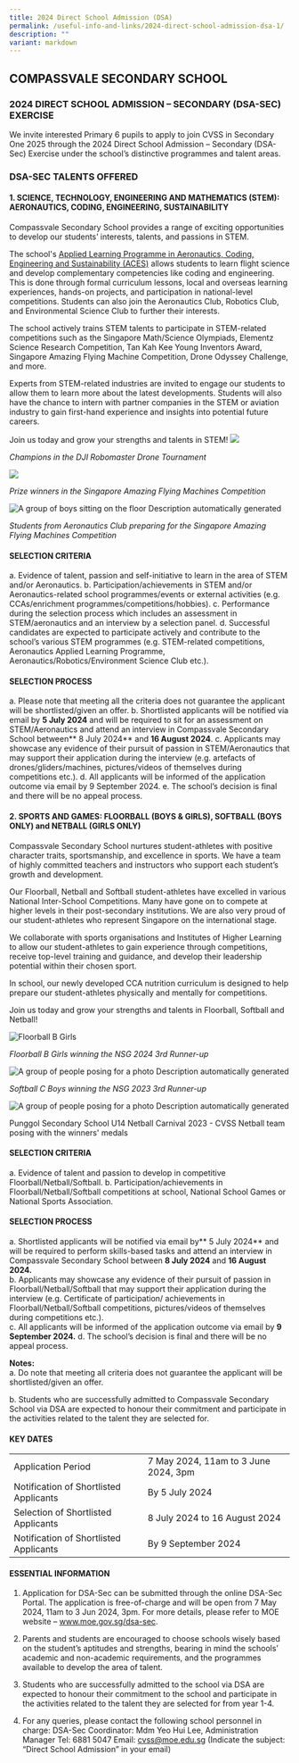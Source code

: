 ```yaml
---
title: 2024 Direct School Admission (DSA)
permalink: /useful-info-and-links/2024-direct-school-admission-dsa-1/
description: ""
variant: markdown
---
```

## COMPASSVALE SECONDARY SCHOOL 

### 2024 DIRECT SCHOOL ADMISSION – SECONDARY (DSA-SEC) EXERCISE


We invite interested Primary 6 pupils to apply to join CVSS in Secondary One 2025 through the 2024 Direct School Admission – Secondary (DSA-Sec) Exercise under the school’s distinctive programmes and talent areas.

<h3>DSA-SEC TALENTS OFFERED</h3>

  

<h4>1.  SCIENCE, TECHNOLOGY, ENGINEERING AND MATHEMATICS (STEM): AERONAUTICS, CODING, ENGINEERING, SUSTAINABILITY</h4>
    

Compassvale Secondary School provides a range of exciting opportunities to develop our students’ interests, talents, and passions in STEM.&nbsp;


The school's [Applied Learning Programme in Aeronautics, Coding, Engineering and Sustainability (ACES)](https://www.compassvalesec.moe.edu.sg/our-programmes/distinctive-programmes/aeronautics-applied-learning-programme-alp/) allows students to learn flight science and develop complementary competencies like coding and engineering. This is done through formal curriculum lessons, local and overseas learning experiences, hands-on projects, and participation in national-level competitions. Students can also join the Aeronautics Club, Robotics Club, and Environmental Science Club to further their interests.&nbsp;


The school actively trains STEM talents to participate in STEM-related competitions such as the Singapore Math/Science Olympiads, Elementz Science Research Competition, Tan Kah Kee Young Inventors Award, Singapore Amazing Flying Machine Competition, Drone Odyssey Challenge, and more.


Experts from STEM-related industries are invited to engage our students to allow them to learn more about the latest developments. Students will also have the chance to intern with partner companies in the STEM or aviation industry to gain first-hand experience and insights into potential future careers.&nbsp;


Join us today and grow your strengths and talents in STEM!
![](/images/DSA%202024/Aeronautics1.jpg)
  

*Champions in the DJI Robomaster Drone Tournament*

  

![](https://lh7-us.googleusercontent.com/dzybqxSntr1a49jd0Wy64tU5dhwc82-Ecn6rPMLG7dp1YUWzA_wTAAIBAG2WyyBodlFS2mEj8MvLWQFUHhv2kSaPvN2Utt2IFN3RBBhLm6-Tmb-j_yOvV3R2iL8DcjiIZ3GCPuT9lsLH_DXtZeax5w)

*Prize winners in the Singapore Amazing Flying Machines Competition*

  

![A group of boys sitting on the floor
Description automatically generated](https://lh7-us.googleusercontent.com/t8d5TAHUFYdM-eYtr_IyJztUX_Z5mAPSC0iFKneqAr2vTWlN8dQKLuf8yil983zh32YHKXy9Ef-qbykYOTqqcz9bt5pfbsCARCNsDhbItO-qfzIgLWm_aDX5lVbP--utP8EVG8RFSmC22GvU3zs52A)

*Students from Aeronautics Club preparing for the Singapore Amazing Flying Machines Competition*

<h4>SELECTION CRITERIA</h4> 

a.	Evidence of talent, passion and self-initiative to learn in the area of STEM and/or Aeronautics.
b.	Participation/achievements in STEM and/or Aeronautics-related school programmes/events or external activities (e.g. CCAs/enrichment programmes/competitions/hobbies).
c.	Performance during the selection process which includes an assessment in STEM/aeronautics and an interview by a selection panel.
d.	Successful candidates are expected to participate actively and contribute to the school’s various STEM programmes (e.g. STEM-related competitions, Aeronautics Applied Learning Programme, Aeronautics/Robotics/Environment Science Club etc.).
 
<h4>SELECTION PROCESS</h4> 

a.	Please note that meeting all the criteria does not guarantee the applicant will be shortlisted/given an offer. 
b.	Shortlisted applicants will be notified via email by **5 July 2024** and will be required to sit for an assessment on STEM/Aeronautics and attend an interview in Compassvale Secondary School between** 8 July 2024** and **16 August 2024**.
c.	Applicants may showcase any evidence of their pursuit of passion in STEM/Aeronautics that may support their application during the interview (e.g. artefacts of drones/gliders/machines, pictures/videos of themselves during competitions etc.). 
d.	All applicants will be informed of the application outcome via email by 9 September 2024.
e.	The school’s decision is final and there will be no appeal process.



<h4>2. SPORTS AND GAMES: FLOORBALL (BOYS &amp; GIRLS), SOFTBALL (BOYS ONLY) and NETBALL (GIRLS ONLY)</h4>

 
Compassvale Secondary School nurtures student-athletes with positive character traits, sportsmanship, and excellence in sports. We have a team of highly committed teachers and instructors who support each student’s growth and development.


Our Floorball, Netball and Softball student-athletes have excelled in various National Inter-School Competitions. Many have gone on to compete at higher levels in their post-secondary institutions. We are also very proud of our student-athletes who represent Singapore on the international stage.


We collaborate with sports organisations and Institutes of Higher Learning to allow our student-athletes to gain experience through competitions, receive top-level training and guidance, and develop their leadership potential within their chosen sport.


In school, our newly developed CCA nutrition curriculum is designed to help prepare our student-athletes physically and mentally for competitions.&nbsp;


Join us today and grow your strengths and talents in Floorball, Softball and Netball!

  
![Floorball B Girls ](/images/DSA%202024/floorball%20b%20girls%20.jpg)

*Floorball B Girls winning the NSG 2024 3rd Runner-up*


  

![A group of people posing for a photo
Description automatically generated](https://lh7-us.googleusercontent.com/4Mz8uFL9_uhEFJU6jlho6pG-nhMElDQL1GmBn79fgucjaN4e2o5_amW88EolOM6TO5p5_bTpwzbpV95jwA03NTXy3MqhcU2U1-j2kyDNHO_hsuT5fD1gmzmOPF67VYFnUmbuGyvNFx_8jnXXPJ7xVA)

*Softball C Boys winning the NSG 2023 3rd Runner-up*

  

![A group of people posing for a photo
Description automatically generated](https://lh7-us.googleusercontent.com/YY-kJhPkKTaGFRPTFh9mfQt0nphqhxLAbVaAUSI1Bc5QZO86JM1Vc-r7WjybEvtOd49TN-WsqQArav1W2Pt8WXXlUyMdlM0FO5J6ic2vUHSpKzMFusBGVb_KCgFAskxZFEo9AAajqz08WDbJCOI3Aw)

Punggol Secondary School U14 Netball Carnival 2023 - CVSS Netball team posing with the winners' medals

<h4>SELECTION CRITERIA </h4>

a.	Evidence of talent and passion to develop in competitive Floorball/Netball/Softball.
b.	Participation/achievements in Floorball/Netball/Softball competitions at school, National School Games or National Sports Association. 
 
<h4>SELECTION PROCESS</h4>

a.	Shortlisted applicants will be notified via email by** 5 July 2024** and will be required to perform skills-based tasks and attend an interview in Compassvale Secondary School between **8 July 2024** and **16 August 2024.**<br>
b.	Applicants may showcase any evidence of their pursuit of passion in Floorball/Netball/Softball that may support their application during the interview (e.g. Certificate of participation/ achievements in Floorball/Netball/Softball competitions, pictures/videos of themselves during competitions etc.).<br>
c.	All applicants will be informed of the application outcome via email by **9 September 2024.**
d.	The school’s decision is final and there will be no appeal process.

**Notes:**<br>
a.	Do note that meeting all criteria does not guarantee the applicant will be shortlisted/given an offer.<br>

b.	Students who are successfully admitted to Compassvale Secondary School via DSA are expected to honour their commitment and participate in the activities related to the talent they are selected for.

<h4>KEY DATES</h4>
 <table>
 <tbody><tr>
    <td>Application Period</td>
    <td>7 May 2024, 11am to 3 June 2024, 3pm</td>
  </tr>
  <tr>
    <td>Notification of Shortlisted Applicants</td>
    <td>By 5 July 2024</td>
  </tr>
	 <tr>
    <td>Selection of Shortlisted Applicants</td>
    <td>8 July 2024 to 16 August 2024</td>
  </tr>
	 <tr>
    <td>Notification of Shortlisted Applicants</td>
    <td>By 9 September 2024</td>
  </tr>
</tbody></table>


<h4>ESSENTIAL INFORMATION</h4>

 1.  Application for DSA-Sec can be submitted through the online DSA-Sec Portal. The application is free-of-charge and will be open from 7 May 2024, 11am to 3 Jun 2024, 3pm. For more details, please refer to MOE website – www.moe.gov.sg/dsa-sec.

2.	Parents and students are encouraged to choose schools wisely based on the student’s aptitudes and strengths, bearing in mind the schools’ academic and non-academic requirements, and the programmes available to develop the area of talent.

3.	Students who are successfully admitted to the school via DSA are expected to honour their commitment to the school and participate in the activities related to the talent they are selected for from year 1-4.

4.	For any queries, please contact the following school personnel in charge:
DSA-Sec Coordinator: Mdm Yeo Hui Lee, Administration Manager
Tel: 6881 5047
Email: [cvss@moe.edu.sg](cvss@moe.edu.sg) (Indicate the subject: “Direct School Admission” in your email)
